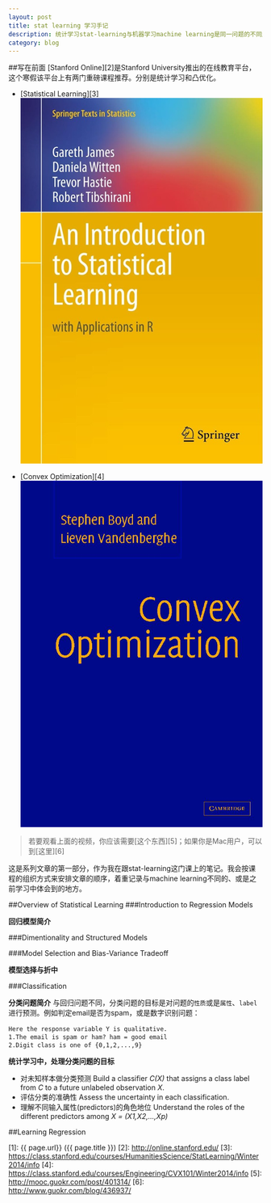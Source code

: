 ```yaml
---
layout: post
title: stat learning 学习手记
description: 统计学习stat-learning与机器学习machine learning是同一问题的不同角度阐释。通过对统计学习的了解，可以看到统计/概率思维在处理问题中的重要作用
category: blog
---
```


##写在前面
[Stanford Online][2]是Stanford University推出的在线教育平台，这个寒假该平台上有两门重磅课程推荐。分别是统计学习和凸优化。

* [Statistical Learning][3]
![stat-learning](/images/stat-learning-notes/stat_learning.jpg)

* [Convex Optimization][4]
![convex](/images/stat-learning-notes/convex_optimization.jpg)

> 若要观看上面的视频，你应该需要[这个东西][5]；如果你是Mac用户，可以到[这里][6]

这是系列文章的第一部分，作为我在跟stat-learning这门课上的笔记。我会按课程的组织方式来安排文章的顺序，着重记录与machine learning不同的、或是之前学习中体会到的地方。

##Overview of Statistical Learning
###Introduction to Regression Models

**回归模型简介**




###Dimentionality and Structured Models


###Model Selection and Bias-Variance Tradeoff

**模型选择与折中**

###Classification

**分类问题简介**
与回归问题不同，分类问题的目标是对问题的`性质`或是`属性`、`label`进行预测。例如判定email是否为spam，或是数字识别问题：

    Here the response variable Y is qualitative.
	1.The email is spam or ham? ham = good email
	2.Digit class is one of {0,1,2,...,9}

**统计学习中，处理分类问题的目标**

* 对未知样本做分类预测 Build a classifier _C(X)_ that assigns a class label from _C_ to a future unlabeled observation _X_.
* 评估分类的准确性 Assess the uncertainty in each classification.
* 理解不同输入属性(predictors)的角色地位 Understand the roles of the different predictors among _X = (X1,X2,...,Xp)_




##Learning Regression






[zihaolucky]:    http://zihaolucky.github.io  "zihaolucky"
[1]:    {{ page.url}}  ({{ page.title }})
[2]: http://online.stanford.edu/
[3]: https://class.stanford.edu/courses/HumanitiesScience/StatLearning/Winter2014/info
[4]: https://class.stanford.edu/courses/Engineering/CVX101/Winter2014/info
[5]: http://mooc.guokr.com/post/401314/
[6]: http://www.guokr.com/blog/436937/

